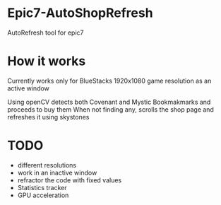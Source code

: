 # Epic7-AutoShopRefresh
AutoRefresh tool for epic7

# How it works
Currently works only for BlueStacks 1920x1080 game resolution as an active window

Using openCV detects both Covenant and Mystic Bookmakmarks and proceeds to buy them
When not finding any, scrolls the shop page and refreshes it using skystones

# TODO

* different resolutions
* work in an inactive window
* refractor the code with fixed values
* Statistics tracker
* GPU acceleration
